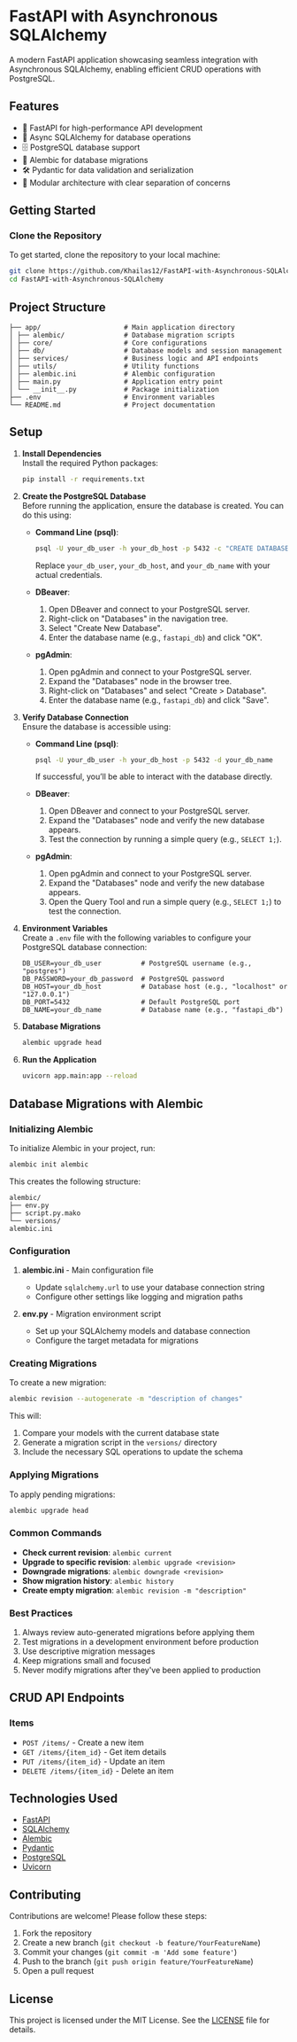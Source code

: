 # FastAPI with Asynchronous SQLAlchemy  
A modern FastAPI application showcasing seamless integration with Asynchronous SQLAlchemy, enabling efficient CRUD operations with PostgreSQL.  

## Features
- 🚀 FastAPI for high-performance API development
- 🐘 Async SQLAlchemy for database operations
- 🗄️ PostgreSQL database support
- 📄 Alembic for database migrations
- 🛠️ Pydantic for data validation and serialization
- 🧩 Modular architecture with clear separation of concerns

## Getting Started  
### Clone the Repository  
To get started, clone the repository to your local machine:  
```bash
git clone https://github.com/Khailas12/FastAPI-with-Asynchronous-SQLAlchemy.git
cd FastAPI-with-Asynchronous-SQLAlchemy
```  
## Project Structure
```
├── app/                     # Main application directory
│ ├── alembic/               # Database migration scripts
│ ├── core/                  # Core configurations
│ ├── db/                    # Database models and session management
│ ├── services/              # Business logic and API endpoints
│ ├── utils/                 # Utility functions
│ ├── alembic.ini            # Alembic configuration
│ ├── main.py                # Application entry point
│ └── __init__.py            # Package initialization
├── .env                     # Environment variables
└── README.md                # Project documentation
```

## Setup
1. **Install Dependencies**  
   Install the required Python packages:  
   ```bash
   pip install -r requirements.txt
   ```  

2. **Create the PostgreSQL Database**  
   Before running the application, ensure the database is created. You can do this using:  

   - **Command Line (psql)**:  
     ```bash
     psql -U your_db_user -h your_db_host -p 5432 -c "CREATE DATABASE your_db_name;"
     ```  
     Replace `your_db_user`, `your_db_host`, and `your_db_name` with your actual credentials.  

   - **DBeaver**:  
     1. Open DBeaver and connect to your PostgreSQL server.  
     2. Right-click on "Databases" in the navigation tree.  
     3. Select "Create New Database".  
     4. Enter the database name (e.g., `fastapi_db`) and click "OK".  

   - **pgAdmin**:  
     1. Open pgAdmin and connect to your PostgreSQL server.  
     2. Expand the "Databases" node in the browser tree.  
     3. Right-click on "Databases" and select "Create > Database".  
     4. Enter the database name (e.g., `fastapi_db`) and click "Save".  

3. **Verify Database Connection**  
   Ensure the database is accessible using:  

   - **Command Line (psql)**:  
     ```bash
     psql -U your_db_user -h your_db_host -p 5432 -d your_db_name
     ```  
     If successful, you’ll be able to interact with the database directly.  

   - **DBeaver**:  
     1. Open DBeaver and connect to your PostgreSQL server.  
     2. Expand the "Databases" node and verify the new database appears.  
     3. Test the connection by running a simple query (e.g., `SELECT 1;`).  

   - **pgAdmin**:  
     1. Open pgAdmin and connect to your PostgreSQL server.  
     2. Expand the "Databases" node and verify the new database appears.  
     3. Open the Query Tool and run a simple query (e.g., `SELECT 1;`) to test the connection.  

4. **Environment Variables**  
   Create a `.env` file with the following variables to configure your PostgreSQL database connection:  
   ```env
   DB_USER=your_db_user          # PostgreSQL username (e.g., "postgres")
   DB_PASSWORD=your_db_password  # PostgreSQL password
   DB_HOST=your_db_host          # Database host (e.g., "localhost" or "127.0.0.1")
   DB_PORT=5432                  # Default PostgreSQL port
   DB_NAME=your_db_name          # Database name (e.g., "fastapi_db")
   ```

3. **Database Migrations**
   ```bash
   alembic upgrade head
   ```

4. **Run the Application**
   ```bash
   uvicorn app.main:app --reload
   ```

## Database Migrations with Alembic
### Initializing Alembic
To initialize Alembic in your project, run:
```bash
alembic init alembic
```

This creates the following structure:
```
alembic/
├── env.py
├── script.py.mako
└── versions/
alembic.ini
```

### Configuration
1. **alembic.ini** - Main configuration file
   - Update `sqlalchemy.url` to use your database connection string
   - Configure other settings like logging and migration paths

2. **env.py** - Migration environment script
   - Set up your SQLAlchemy models and database connection
   - Configure the target metadata for migrations

### Creating Migrations
To create a new migration:
```bash
alembic revision --autogenerate -m "description of changes"
```

This will:
1. Compare your models with the current database state
2. Generate a migration script in the `versions/` directory
3. Include the necessary SQL operations to update the schema

### Applying Migrations
To apply pending migrations:
```bash
alembic upgrade head
```

### Common Commands
- **Check current revision**: `alembic current`
- **Upgrade to specific revision**: `alembic upgrade <revision>`
- **Downgrade migrations**: `alembic downgrade <revision>`
- **Show migration history**: `alembic history`
- **Create empty migration**: `alembic revision -m "description"`


### Best Practices
1. Always review auto-generated migrations before applying them
2. Test migrations in a development environment before production
3. Use descriptive migration messages
4. Keep migrations small and focused
5. Never modify migrations after they've been applied to production


## CRUD API Endpoints
### Items
- `POST /items/` - Create a new item
- `GET /items/{item_id}` - Get item details
- `PUT /items/{item_id}` - Update an item
- `DELETE /items/{item_id}` - Delete an item


## Technologies Used
- [FastAPI](https://fastapi.tiangolo.com/)
- [SQLAlchemy](https://www.sqlalchemy.org/)
- [Alembic](https://alembic.sqlalchemy.org/)
- [Pydantic](https://pydantic-docs.helpmanual.io/)
- [PostgreSQL](https://www.postgresql.org/)
- [Uvicorn](https://www.uvicorn.org/)


## Contributing
Contributions are welcome! Please follow these steps:
1. Fork the repository
2. Create a new branch (`git checkout -b feature/YourFeatureName`)
3. Commit your changes (`git commit -m 'Add some feature'`)
4. Push to the branch (`git push origin feature/YourFeatureName`)
5. Open a pull request

## License  
This project is licensed under the MIT License. See the [LICENSE](LICENSE) file for details.  
